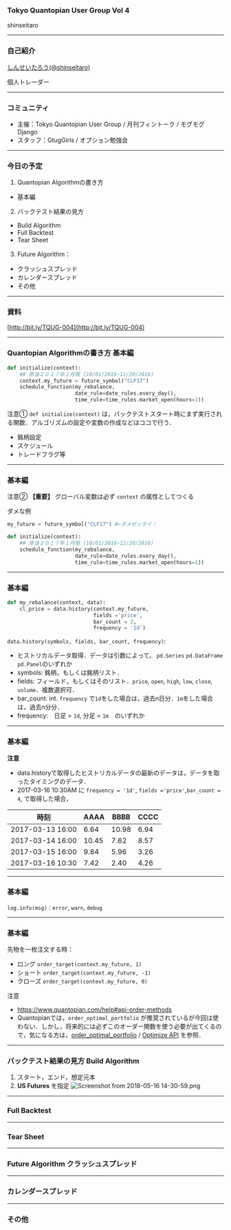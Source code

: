 ### Tokyo Quantopian User Group Vol 4
shinseitaro

---
### 自己紹介

[しんせいたろう(@shinseitaro)](https://twitter.com/shinseitaro)

個人トレーダー

---
### コミュニティ
  + 主催：Tokyo Quantopian User Group / 月刊フィントーク / モグモグDjango
  + スタッフ：GtugGirls / オプション勉強会 
  
---
### 今日の予定

1. Quantopian Algorithmの書き方
  + 基本編
2. バックテスト結果の見方
  + Build Algorithm
  + Full Backtest
  + Tear Sheet
3. Future Algorithm：
  + クラッシュスプレッド
  + カレンダースプレッド
  + その他
---
### 資料

[http://bit.ly/TQUG-004](http://bit.ly/TQUG-004)


---
### Quantopian Algorithmの書き方 基本編

```python
def initialize(context):
    ## 原油２０１７年１月限 (10/01/2016~12/20/2016)
    context.my_future = future_symbol("CLF17")
    schedule_function(my_rebalance, 
                      date_rule=date_rules.every_day(), 
                      time_rule=time_rules.market_open(hours=1))
```
注意① `def initialize(context)` は，バックテストスタート時にまず実行される関数．アルゴリズムの設定や変数の作成などはココで行う．
+ 銘柄設定
+ スケジュール
+ トレードフラグ等

--- 
### 基本編

注意② **【重要】** グローバル変数は必ず `context` の属性としてつくる

ダメな例

```python
my_future = future_symbol("CLF17") #←ダメゼッタイ！

def initialize(context):
    ## 原油２０１７年１月限 (10/01/2016~12/20/2016)
    schedule_function(my_rebalance, 
                      date_rule=date_rules.every_day(), 
                      time_rule=time_rules.market_open(hours=1))
```  
---
### 基本編

```python
def my_rebalance(context, data):
    cl_price = data.history(context.my_future, 
                            fields ='price', 
                            bar_count = 2, 
                            frequency = '1d')
```
`data.history(symbols, fields, bar_count, frequency)`: 

+ ヒストリカルデータ取得．データは引数によって， `pd.Series` `pd.DataFrame` `pd.Panel`のいずれか 
+ symbols: 銘柄，もしくは銘柄リスト．
+ fields: フィールド，もしくはそのリスト．`price`, `open`, `high`, `low`, `close`, `volume`．複数選択可．
+ bar_count: int. `frequency` で`1d`をした場合は，過去n日分．`1m`をした場合は，過去n分分．
+ frequency:　日足 = `1d`, 分足 = `1m`　のいずれか

---

### 基本編

**注意**
+ data.historyで取得したヒストリカルデータの最新のデータは，データを取ったタイミングのデータ．
+ 2017-03-16 10:30AM に `frequency = '1d'`, `fields ='price'`,`bar_count = 4`, で取得した場合，

時刻|AAAA|BBBB|CCCC
---|---|---|---
2017-03-13 16:00|6.64|10.98|6.94
2017-03-14 16:00|10.45|7.62|8.57
2017-03-15 16:00|9.84|5.96|3.26
2017-03-16 10:30|7.42|2.40|4.26

---

### 基本編

`log.info(msg)` : `error`, `warn`, `debug`

---
### 基本編

先物を一枚注文する時：

+ ロング `order_target(context.my_future, 1)`
+ ショート `order_target(context.my_future, -1)`
+ クローズ `order_target(context.my_future, 0)`

注意

+ https://www.quantopian.com/help#api-order-methods
+ Quantopianでは，`order_optimal_portfolio` が推奨されているが今回は使わない．しかし，将来的には必ずこのオーダー関数を使う必要が出てくるので，気になる方は，[order_optimal_portfolio](https://www.quantopian.com/help#api-order-optimal-portfolio) / [Optimize API](https://www.quantopian.com/help#optimize-api) を参照．

---
### バックテスト結果の見方 Build Algorithm

1. スタート，エンド，想定元本
1. **US Futures** を指定
![Screenshot from 2018-05-16 14-30-59.png](https://qiita-image-store.s3.amazonaws.com/0/14019/5cb465ac-b6c9-aa01-a862-dec001a1cb6f.png)

---
### Full Backtest
---
### Tear Sheet
--- 
### Future Algorithm クラッシュスプレッド
---
### カレンダースプレッド
--- 
### その他
